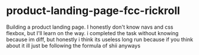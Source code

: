 # product-landing-page-fcc-rickroll
Building a product landing page. I honestly don't know navs and css flexbox, but I'll learn on the way. i completed the task without knowing because im diff, but honestly i think its useless long run because if you think about it ill just be following the formula of shii anyways
